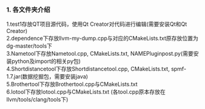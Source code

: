 ### 1. 各文件夹介绍
  1.test1存放QT项目源代码，使用Qt Creator对代码进行编辑(需要安装Qt和Qt Creator)  
  2.dependence下存放llvm-my-dump.cpp与对应的CMakeLists.txt原存放位置为dg-master/tools下  
  3.Nametool下存放Nametool.cpp, CMakeLists.txt, NAMEPluginpost.py(需要安装python及import的相关py包)  
  4.Shortdistancetool下存放Shortdistancetool.cpp, CMakeLists.txt, spmf-1.7.jar(数据挖掘包，需要安装java)  
  5.Brothertool下存放Brothertool.cpp与CMakeLists.txt  
  6.Iotool下存放Iotool.cpp与CMakeLists.txt  (各tool.cpp原本存放在llvm/tools/clang/tools下)  

